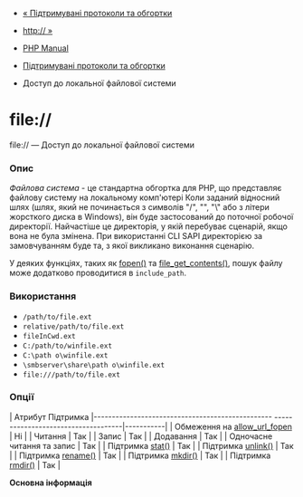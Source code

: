 - [« Підтримувані протоколи та обгортки](wrappers.md)
- [http:// »](wrappers.http.md)

- [PHP Manual](index.md)
- [Підтримувані протоколи та обгортки](wrappers.md)
- Доступ до локальної файлової системи

# file://

file:// — Доступ до локальної файлової системи

### Опис

*Файлова система* - це стандартна обгортка для PHP, що представляє
файлову систему на локальному комп'ютері Коли заданий відносний шлях
(шлях, який не починається з символів "/", "\", "\\" або з літери
жорсткого диска в Windows), він буде застосований до поточної робочої
директорії. Найчастіше це директорія, у якій перебуває
сценарій, якщо вона не була змінена. При використанні CLI SAPI
директорією за замовчуванням буде та, з якої викликано виконання
сценарію.

У деяких функціях, таких як [fopen()](function.fopen.md) та
[file_get_contents()](function.file-get-contents.md), пошук файлу
може додатково проводитися в `include_path`.

### Використання

- `/path/to/file.ext`
- `relative/path/to/file.ext`
- `fileInCwd.ext`
- `C:/path/to/winfile.ext`
- `C:\path o\winfile.ext`
- `\smbserver\share\path o\winfile.ext`
- `file:///path/to/file.ext`

### Опції

| Атрибут Підтримка
|------------------------------------------------- ------------------------------------|-----------|
| Обмеження на [allow_url_fopen](filesystem.configuration.md#ini.allow-url-fopen) | Ні |
| Читання | Так |
| Запис | Так |
| Додавання | Так |
| Одночасне читання та запис | Так |
| Підтримка [stat()](function.stat.md) | Так |
| Підтримка [unlink()](function.unlink.md) | Так |
| Підтримка [rename()](function.rename.md) | Так |
| Підтримка [mkdir()](function.mkdir.md) | Так |
| Підтримка [rmdir()](function.rmdir.md) | Так |

**Основна інформація**
